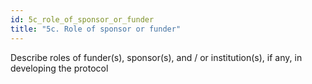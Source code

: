 ```yaml
---
id: 5c_role_of_sponsor_or_funder
title: "5c. Role of sponsor or funder"
---
```

Describe roles of funder(s), sponsor(s), and / or institution(s), if any, in developing the protocol